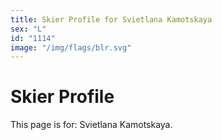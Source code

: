 ```yaml
---
title: Skier Profile for Svietlana Kamotskaya
sex: "L"
id: "1114"
image: "/img/flags/blr.svg" 
---
```


# Skier Profile

This page is for: Svietlana Kamotskaya.
    